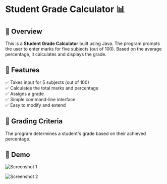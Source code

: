 # Student Grade Calculator 📊  

## 🔹 Overview  
This is a **Student Grade Calculator** built using Java. The program prompts the user to enter marks for five subjects (out of 100). Based on the average percentage, it calculates and displays the grade.  

## 🔹 Features  
✅ Takes input for 5 subjects (out of 100)  
✅ Calculates the total marks and percentage  
✅ Assigns a grade  
✅ Simple command-line interface  
✅ Easy to modify and extend  

## 🔹 Grading Criteria  
The program determines a student's grade based on their achieved percentage.  

## 🔹 Demo  
![Screenshot 1](https://github.com/user-attachments/assets/9445dfed-6d2a-42bc-ad30-aa9d6ba0d5f0)  

![Screenshot 2](https://github.com/user-attachments/assets/90ec4b3c-8037-4d25-869f-595be456004a)  
